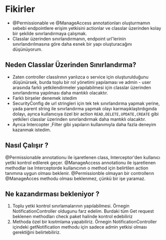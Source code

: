 # Fikirler

* @Permissionable ve @ManageAccess annotationları oluşturmamın sebebi endpointlere erişim yetkisini actionlar ve classlar üzerinden kolay bir şekilde sınırlandırmaya çalışmak.
* Classlar üzerinden sınırlandırmanın, endpoint url'lerinin sınırlandırılmasına göre daha esnek bir yapı oluşturacağını düşünüyorum.

## Neden Classlar Üzerinden Sınırlandırma?
* Zaten controller classlrının yanlızca o service için oluşturulduğunu düşünürsek, burda toplu bir rol yönetimi yapılaması ve admin - user arasında farklı yetkilendirmeler yapılabilmesi için classlar üzerinden sınırlandırma yapılması daha mantıklı olacaktır.
* Farklı birşeler denemek istedim
* SecurityConfig de url stringleri için tek tek sınırlandırma yapmak yerine, yada parent string ile sınırlandırma yapmak olayı karmaşıklaştırdıgında dolayı, ayrıca kullanıcıya özel bir action `READ,DELETE,UPDATE,CREATE` gibi yetkileri classlar üzerinden sınırlandırmak daha mantıklı olacaktır.
* Ayrıca Intercopter ,Filter gibi yapıların kullanımıyla daha fazla deneyim kazanmak istedim.

## Nasıl Çalışır ?
@Permissionable annotationu ile işaretlenen class, Interceptor'den kullanıcı yetlki kontrol edilerek geçer.
@ManageAccess annotationu ile işaretlenen methodlar ise Interceptorde kullanıcının o method için belirtilen action tanımına uygun olması beklenir.
@Permissionble olmayan bir controllerın @ManageAcces methodu olması beklenmez, çünkü bir işe yaramaz.

## Ne kazandırması bekleniyor ?

1. Toplu yetki kontrol sınırlamalarının yapılabilmesi. Örnegin NotificationController oldugunu farz edelim. Burdaki tüm Get request beklenen methodları check paket halinde kontrol edebiliriz
2. Methoda özel bir kısıtmlama yapabiliriz. Örnegin NotificationController içindeki getNotification methodu için sadece admin yetkisi olması gerektiğini belirtebiliriz.